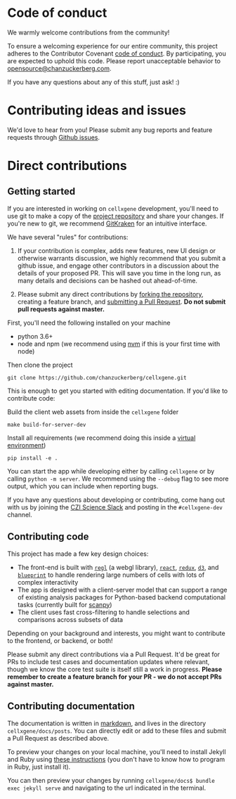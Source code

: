 # Code of conduct

We warmly welcome contributions from the community!

To ensure a welcoming experience for our entire community, this project adheres to the Contributor Covenant
[code of conduct](https://github.com/chanzuckerberg/.github/tree/master/CODE_OF_CONDUCT.md).
By participating, you are expected to uphold this code. Please report unacceptable behavior
to opensource@chanzuckerberg.com.

If you have any questions about any of this stuff, just ask! :)

# Contributing ideas and issues

We'd love to hear from you! Please submit any bug reports and feature requests through [Github issues](https://github.com/chanzuckerberg/cellxgene/issues).

# Direct contributions

## Getting started

If you are interested in working on `cellxgene` development, you'll need to use git to make a copy of the [project repository](https://www.youtube.com/watch?v=A-4WltCTVms&list=PLe6EXFvnTV7-_41SpakZoTIYCgX4aMTdU&index=2&t=0s) and share your changes.
If you're new to git, we recommend [GitKraken](https://www.gitkraken.com/) for an intuitive interface.

We have several "rules" for contributions:

1. If your contribution is complex, adds new features, new UI design or otherwise warrants discussion, we highly recommend that you submit a github issue, and engage other contributors in a discussion about the details of your proposed PR. This will save you time in the long run, as many details and decisions can be hashed out ahead-of-time.

2. Please submit any direct contributions by [forking the repository](https://www.youtube.com/watch?v=Lb4yvfrX_7I&list=PLe6EXFvnTV7-_41SpakZoTIYCgX4aMTdU&index=3&t=9s), creating a feature branch, and [submitting a Pull Request](https://www.youtube.com/watch?v=2VX1ISk9XH8&list=PLe6EXFvnTV7-_41SpakZoTIYCgX4aMTdU&index=9&t=0s). **Do not submit pull requests against master.**

First, you'll need the following installed on your machine

- python 3.6+
- node and npm (we recommend using [nvm](https://github.com/creationix/nvm) if this is your first time with node)

Then clone the project

```
git clone https://github.com/chanzuckerberg/cellxgene.git
```

This is enough to get you started with editing documentation. If you'd like to contribute code:

Build the client web assets from inside the `cellxgene` folder

```
make build-for-server-dev
```

Install all requirements (we recommend doing this inside a [virtual environment](install))

```
pip install -e .
```

You can start the app while developing either by calling `cellxgene` or by calling `python -m server`. We recommend using the `--debug` flag to see more output, which you can include when reporting bugs.

If you have any questions about developing or contributing, come hang out with us by joining the [CZI Science Slack](https://join-cellxgene-users.herokuapp.com/) and posting in the `#cellxgene-dev` channel.

## Contributing code

This project has made a few key design choices:

- The front-end is built with [`regl`](https://github.com/regl-project/regl) (a webgl library), [`react`](https://reactjs.org/), [`redux`](https://redux.js.org/), [`d3`](https://github.com/d3/d3), and [`blueprint`](https://blueprintjs.com/docs/#core) to handle rendering large numbers of cells with lots of complex interactivity
- The app is designed with a client-server model that can support a range of existing analysis packages for Python-based backend computational tasks (currently built for [scanpy](https://github.com/theislab/scanpy))
- The client uses fast cross-filtering to handle selections and comparisons across subsets of data

Depending on your background and interests, you might want to contribute to the frontend, or backend, or both!

Please submit any direct contributions via a Pull Request. It'd be great for PRs to include test cases and documentation updates where relevant, though we know the core test suite is itself still a work in progress. **Please remember to create a feature branch for your PR - we do not accept PRs against master.**

## Contributing documentation

The documentation is written in [markdown](https://github.com/adam-p/markdown-here/wiki/Markdown-Cheatsheet), and lives in the directory `cellxgene/docs/posts`. You can directly edit or add to these files and submit a Pull Request as described above.

To preview your changes on your local machine, you'll need to install Jekyll and Ruby using [these instructions](https://jekyllrb.com/docs/installation/) (you don't have to know how to program in Ruby, just install it).

You can then preview your changes by running `cellxgene/docs$ bundle exec jekyll serve` and navigating to the url indicated in the terminal.

